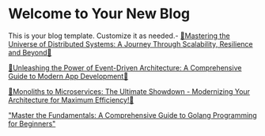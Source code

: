 # Welcome to Your New Blog

This is your blog template. Customize it as needed.- 
[🔄Mastering the Universe of Distributed Systems: A Journey Through Scalability, Resilience and Beyond🔄](./posts/mastering-the-universe-of-distributed-systems-a-journey-through-scalability-resilience-and-beyond-1744038989.md)


[🔄Unleashing the Power of Event-Driven Architecture: A Comprehensive Guide to Modern App Development🔄](./posts/monoliths-to-microservices-the-ultimate-showdown-modernizing-your-architecture-for-maximum-efficiency-1744039367.md)

[🔄Monoliths to Microservices: The Ultimate Showdown - Modernizing Your Architecture for Maximum Efficiency!🔄](./posts/unleashing-the-power-of-event-driven-architecture-a-comprehensive-guide-to-modern-app-development-1744038861.md)

["Master the Fundamentals: A Comprehensive Guide to Golang Programming for Beginners"](./posts/master-the-fundamentals-a-comprehensive-guide-to-golang-programming-for-beginners-1744040634.md)
